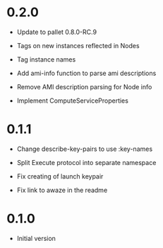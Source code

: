 # 0.2.0

- Update to pallet 0.8.0-RC.9

- Tags on new instances reflected in Nodes

- Tag instance names

- Add ami-info function to parse ami descriptions

- Remove AMI description parsing for Node info

- Implement ComputeServiceProperties

# 0.1.1

- Change describe-key-pairs to use :key-names

- Split Execute protocol into separate namespace

- Fix creating of launch keypair

- Fix link to awaze in the readme

# 0.1.0

- Initial version
